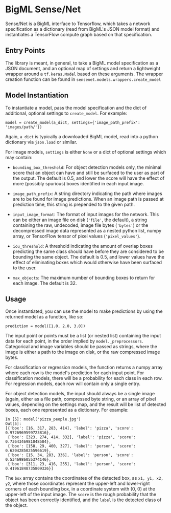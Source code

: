 # BigML Sense/Net

Sense/Net is a BigML interface to Tensorflow, which takes a network
specification as a dictionary (read from BigML's JSON model format)
and instantiates a TensorFlow compute graph based on that
specification.

## Entry Points

The library is meant, in general, to take a BigML model specification
as a JSON document, and an optional map of settings and return a
lightweight wrapper around a `tf.keras.Model` based on these
arguments.  The wrapper creation function can be found in
`sensenet.models.wrappers.create_model`

## Model Instantiation

To instantiate a model, pass the model specification and the dict
of additional, optional settings to `create_model`.  For example:

```
model = create_model(a_dict, settings={'image_path_prefix': 'images/path/'})
```

Again, `a_dict` is typically a downloaded BigML model, read into a
python dictionary via `json.load` or similar.

For image models, `settings` is either `None` or a dict of optional
settings which may contain:

- `bounding_box_threshold`: For object detection models only, the
  minimal score that an object can have and still be surfaced to the
  user as part of the output.  The default is 0.5, and lower the score
  will have the effect of more (possibly spurious) boxes identified in
  each input image.

- `image_path_prefix`: A string directory indicating the path where
  images are to be found for image predictions.  When an image path is
  passed at prediction time, this string is prepended to the given
  path.

- `input_image_format`: The format of input images for the network.
  This can be either an image file on disk (`'file'`, the default), a
  string containing the raw, undecoded, image file bytes (`'bytes'`)
  or the decompressed image data represented as a nested python list,
  numpy array, or TensorFlow tensor of pixel values
  (`'pixel_values'`).

- `iou_threshold`: A threshold indicating the amount of overlap boxes
  predicting the same class should have before they are considered to
  be bounding the same object.  The default is 0.5, and lower values
  have the effect of eliminating boxes which would otherwise have been
  surfaced to the user.

- `max_objects`: The maximum number of bounding boxes to return for
  each image.  The default is 32.


## Usage

Once instantiated, you can use the model to make predictions by using
the returned model as a function, like so:

```
prediction = model([1.0, 2.0, 3.0])
```

The input point or points must be a list (or nested list) containing
the input data for each point, in the order implied by
`model._preprocessors`.  Categorical and image variables should be
passed as strings, where the image is either a path to the image on
disk, or the raw compressed image bytes.

For classification or regression models, the function returns a numpy
array where each row is the model's prediction for each input point.
For classification models, there will be a probability for each class
in each row.  For regression models, each row will contain only a
single entry.

For object detection models, the input should always be a single image
(again, either as a file path, compressed byte string, or an array of
pixel values, depending on the settings map, and the result will be
list of detected boxes, each one represented as a dictionary.  For
example:

```
In [5]: model('pizza_people.jpg')
Out[5]:
[{'box': [16, 317, 283, 414], 'label': 'pizza', 'score': 0.9726969599723816},
 {'box': [323, 274, 414, 332], 'label': 'pizza', 'score': 0.7364346981048584},
 {'box': [158, 29, 400, 327], 'label': 'person', 'score': 0.6204285025596619},
 {'box': [15, 34, 283, 336], 'label': 'person', 'score': 0.5346986055374146},
 {'box': [311, 23, 416, 255], 'label': 'person', 'score': 0.41961848735809326}]
```

The `box` array contains the coordinates of the detected box, as `x1,
y1, x2, y2`, where those coordinates represent the upper-left and
lower-right corners of each bounding box, in a coordinate system with
(0, 0) at the upper-left of the input image.  The `score` is the rough
probability that the object has been correctly identified, and the
`label` is the detected class of the object.
